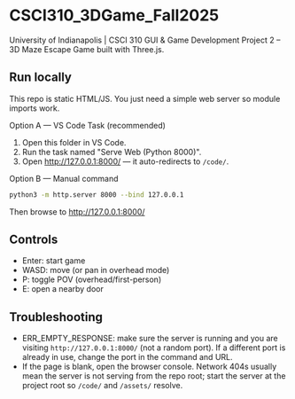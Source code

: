 # CSCI310_3DGame_Fall2025

University of Indianapolis | CSCI 310 GUI & Game Development Project 2 – 3D Maze Escape Game built with Three.js.

## Run locally

This repo is static HTML/JS. You just need a simple web server so module imports work.

Option A — VS Code Task (recommended)

1. Open this folder in VS Code.
2. Run the task named "Serve Web (Python 8000)".
3. Open http://127.0.0.1:8000/ — it auto-redirects to `/code/`.

Option B — Manual command

```bash
python3 -m http.server 8000 --bind 127.0.0.1
```

Then browse to http://127.0.0.1:8000/

## Controls

- Enter: start game
- WASD: move (or pan in overhead mode)
- P: toggle POV (overhead/first-person)
- E: open a nearby door

## Troubleshooting

- ERR_EMPTY_RESPONSE: make sure the server is running and you are visiting `http://127.0.0.1:8000/` (not a random port). If a different port is already in use, change the port in the command and URL.
- If the page is blank, open the browser console. Network 404s usually mean the server is not serving from the repo root; start the server at the project root so `/code/` and `/assets/` resolve.
